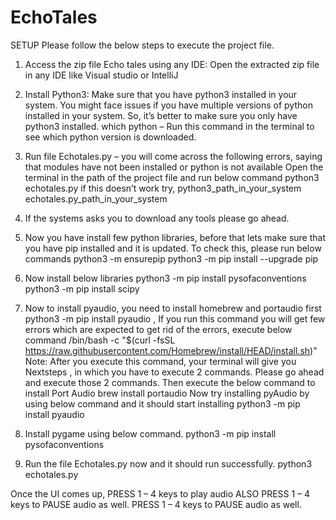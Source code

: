 # EchoTales

SETUP
Please follow the below steps to execute the project file.

1. Access the zip file Echo tales using any IDE: Open the extracted zip file in any IDE
like Visual studio or IntelliJ

3. Install Python3: Make sure that you have python3 installed in your system. You might
face issues if you have multiple versions of python installed in your system. So, it’s better
to make sure you only have python3 installed.
which python – Run this command in the terminal to see which python version is
downloaded.

4. Run file Echotales.py – you will come across the following errors, saying that modules
have not been installed or python is not available
Open the terminal in the path of the project file and run below command
python3 echotales.py
if this doesn’t work try,
python3_path_in_your_system echotales.py_path_in_your_system

5. If the systems asks you to download any tools please go ahead.
   
6. Now you have install few python libraries, before that lets make sure that you have pip
installed and it is updated. To check this, please run below commands
python3 -m ensurepip
python3 -m pip install --upgrade pip

7. Now install below libraries
python3 -m pip install pysofaconventions
python3 -m pip install scipy

8. Now to install pyaudio, you need to install homebrew and portaudio first
python3 -m pip install pyaudio , If you run this command you will get few errors which
are expected to get rid of the errors, execute below command
/bin/bash -c "$(curl -fsSL
https://raw.githubusercontent.com/Homebrew/install/HEAD/install.sh)"
Note: After you execute this command, your terminal will give you Nextsteps , in which
you have to execute 2 commands. Please go ahead and execute those 2 commands.
Then execute the below command to install Port Audio
brew install portaudio
Now try installing pyAudio by using below command and it should start installing
python3 -m pip install pyaudio

9. Install pygame using below command.
python3 -m pip install pysofaconventions
10. Run the file Echotales.py now and it should run successfully.
python3 echotales.py




Once the UI comes up,
PRESS 1 – 4 keys to play audio
ALSO
PRESS 1 – 4 keys to PAUSE audio as well.
PRESS 1 – 4 keys to PAUSE audio as well.
